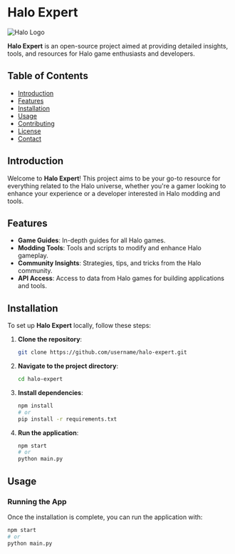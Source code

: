 # Halo Expert

![Halo Logo](https://upload.wikimedia.org/wikipedia/commons/thumb/e/e7/Halo_Logo.svg/512px-Halo_Logo.svg.png)

**Halo Expert** is an open-source project aimed at providing detailed insights, tools, and resources for Halo game enthusiasts and developers.

## Table of Contents

- [Introduction](#introduction)
- [Features](#features)
- [Installation](#installation)
- [Usage](#usage)
- [Contributing](#contributing)
- [License](#license)
- [Contact](#contact)

## Introduction

Welcome to **Halo Expert**! This project aims to be your go-to resource for everything related to the Halo universe, whether you're a gamer looking to enhance your experience or a developer interested in Halo modding and tools.

## Features

- **Game Guides**: In-depth guides for all Halo games.
- **Modding Tools**: Tools and scripts to modify and enhance Halo gameplay.
- **Community Insights**: Strategies, tips, and tricks from the Halo community.
- **API Access**: Access to data from Halo games for building applications and tools.

## Installation

To set up **Halo Expert** locally, follow these steps:

1. **Clone the repository**:
    ```sh
    git clone https://github.com/username/halo-expert.git
    ```
2. **Navigate to the project directory**:
    ```sh
    cd halo-expert
    ```
3. **Install dependencies**:
    ```sh
    npm install
    # or
    pip install -r requirements.txt
    ```
4. **Run the application**:
    ```sh
    npm start
    # or
    python main.py
    ```

## Usage

### Running the App

Once the installation is complete, you can run the application with:

```sh
npm start
# or
python main.py
